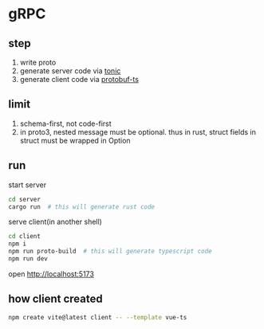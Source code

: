 # gRPC 

## step

1. write proto
1. generate server code via [tonic](https://github.com/hyperium/tonic)
1. generate client code via [protobuf-ts](https://github.com/timostamm/protobuf-ts)

## limit

1. schema-first, not code-first
2. in proto3, nested message must be optional. thus in rust, struct fields in struct must be wrapped in Option

## run

start server

```sh
cd server
cargo run  # this will generate rust code
```

serve client(in another shell)

```sh
cd client
npm i
npm run proto-build  # this will generate typescript code
npm run dev
```

open <http://localhost:5173>

## how client created

```sh
npm create vite@latest client -- --template vue-ts
```
